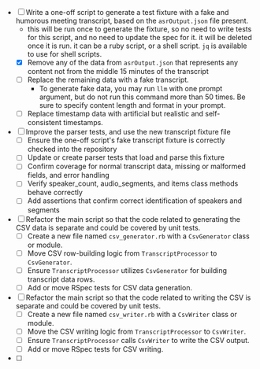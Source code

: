 
- [ ] Write a one-off script to generate a test fixture with a fake and humorous meeting transcript, based on the `asrOutput.json` file present.
  - this will be run once to generate the fixture, so no need to write tests for this script, and no need to update the spec for it. it will be deleted once it is run. it can be a ruby script, or a shell script. `jq` is available to use for shell scripts.
  - [x] Remove any of the data from `asrOutput.json` that represents any content not from the middle 15 minutes of the transcript
  - [ ] Replace the remaining data with a fake transcript.
    - To generate fake data, you may run `llm` with one prompt argument, but do not run this command more than 50 times. Be sure to specify content length and format in your prompt.
  - [ ] Replace timestamp data with artificial but realistic and self-consistent timestamps.
  
- [ ] Improve the parser tests, and use the new transcript fixture file
  - [ ] Ensure the one-off script's fake transcript fixture is correctly checked into the repository
  - [ ] Update or create parser tests that load and parse this fixture
  - [ ] Confirm coverage for normal transcript data, missing or malformed fields, and error handling
  - [ ] Verify speaker_count, audio_segments, and items class methods behave correctly
  - [ ] Add assertions that confirm correct identification of speakers and segments

- [ ] Refactor the main script so that the code related to generating the CSV data is separate and could be covered by unit tests.
  - [ ] Create a new file named `csv_generator.rb` with a `CsvGenerator` class or module.
  - [ ] Move CSV row-building logic from `TranscriptProcessor` to `CsvGenerator`.
  - [ ] Ensure `TranscriptProcessor` utilizes `CsvGenerator` for building transcript data rows.
  - [ ] Add or move RSpec tests for CSV data generation.

- [ ] Refactor the main script so that the code related to writing the CSV is separate and could be covered by unit tests.
  - [ ] Create a new file named `csv_writer.rb` with a `CsvWriter` class or module.
  - [ ] Move the CSV writing logic from `TranscriptProcessor` to `CsvWriter`.
  - [ ] Ensure `TranscriptProcessor` calls `CsvWriter` to write the CSV output.
  - [ ] Add or move RSpec tests for CSV writing.

- [ ] 
